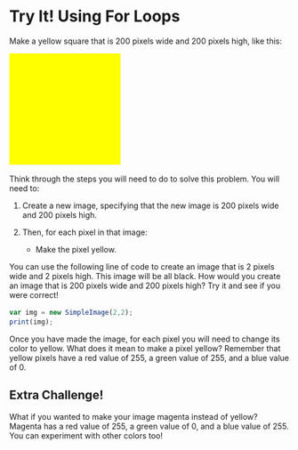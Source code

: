 # Try It! Using For Loops

Make a yellow square that is 200 pixels wide and 200 pixels high, like this:

<img src="./yellow-square.png">

Think through the steps you will need to do to solve this problem. You will need to:

1. Create a new image, specifying that the new image is 200 pixels wide and 200 pixels high.

2. Then, for each pixel in that image:
   - Make the pixel yellow.

You can use the following line of code to create an image that is 2 pixels wide and 2 pixels high. This image will be all black. How would you create an image that is 200 pixels wide and 200 pixels high? Try it and see if you were correct!
```javascript
var img = new SimpleImage(2,2);
print(img);
```
Once you have made the image, for each pixel you will need to change its color to yellow. What does it mean to make a pixel yellow? Remember that yellow pixels have a red value of 255, a green value of 255, and a blue value of 0.

## Extra Challenge!
What if you wanted to make your image magenta instead of yellow? Magenta has a red value of 255, a green value of 0, and a blue value of 255. You can experiment with other colors too!